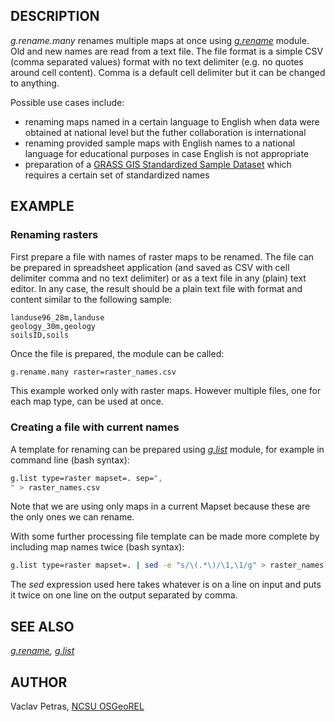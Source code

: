 ## DESCRIPTION

*g.rename.many* renames multiple maps at once using
*[g.rename](https://grass.osgeo.org/grass-stable/manuals/g.rename.html)*
module. Old and new names are read from a text file. The file format is
a simple CSV (comma separated values) format with no text delimiter
(e.g. no quotes around cell content). Comma is a default cell delimiter
but it can be changed to anything.

Possible use cases include:

- renaming maps named in a certain language to English when data were
    obtained at national level but the futher collaboration is
    international
- renaming provided sample maps with English names to a national
    language for educational purposes in case English is not appropriate
- preparation of a [GRASS GIS Standardized Sample
    Dataset](https://grasswiki.osgeo.org/wiki/GRASS_GIS_Standardized_Sample_Datasets)
    which requires a certain set of standardized names

## EXAMPLE

### Renaming rasters

First prepare a file with names of raster maps to be renamed. The file
can be prepared in spreadsheet application (and saved as CSV with cell
delimiter comma and no text delimiter) or as a text file in any (plain)
text editor. In any case, the result should be a plain text file with
format and content similar to the following sample:

```csv
landuse96_28m,landuse
geology_30m,geology
soilsID,soils
```

Once the file is prepared, the module can be called:

```sh
g.rename.many raster=raster_names.csv
```

This example worked only with raster maps. However multiple files, one
for each map type, can be used at once.

### Creating a file with current names

A template for renaming can be prepared using
*[g.list](https://grass.osgeo.org/grass-stable/manuals/g.list.html)*
module, for example in command line (bash syntax):

```sh
g.list type=raster mapset=. sep=",
" > raster_names.csv
```

Note that we are using only maps in a current Mapset because these are
the only ones we can rename.

With some further processing file template can be made more complete by
including map names twice (bash syntax):

```sh
g.list type=raster mapset=. | sed -e "s/\(.*\)/\1,\1/g" > raster_names.csv
```

The *sed* expression used here takes whatever is on a line on input and
puts it twice on one line on the output separated by comma.

## SEE ALSO

*[g.rename](https://grass.osgeo.org/grass-stable/manuals/g.rename.html),
[g.list](https://grass.osgeo.org/grass-stable/manuals/g.list.html)*

## AUTHOR

Vaclav Petras, [NCSU OSGeoREL](https://geospatial.ncsu.edu/osgeorel/)

